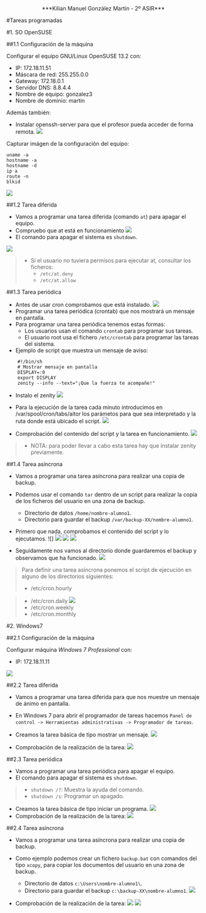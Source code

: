 <center>***Kilian Manuel González Martín - 2º ASIR***</center> 



#Tareas programadas

#1. SO OpenSUSE

##1.1 Configuración de la máquina

Configurar el equipo GNU/Linux OpenSUSE 13.2 con:
* IP: 172.18.11.51 
* Máscara de red: 255.255.0.0
* Gateway: 172.18.0.1
* Servidor DNS: 8.8.4.4
* Nombre de equipo: gonzalez3
* Nombre de dominio: martin


Además también:
* Instalar openssh-server para que el profesor pueda acceder de forma remota.
![](./1.PNG)

Capturar imágen de la configuración del equipo:

    uname -a
    hostname -a
    hostname -d
    ip a
    route -n
    blkid
    
![](./2.PNG)

##1.2 Tarea diferida

* Vamos a programar una tarea diferida (comando `at`) para apagar el equipo.
* Compruebo que at está en funcionamiento
![](./3.PNG)
* El comando para apagar el sistema es `shutdown`.

![](./4.PNG)

> * Si el usuario no tuviera permisos para ejecutar at, consultar los ficheros:
>     * `/etc/at.deny`
>     * `/etc/at.allow`

##1.3 Tarea periódica

* Antes de usar cron comprobamos que está instalado.
![](./5.PNG)
* Programar una tarea periódica (crontab) que nos mostrará un mensaje en pantalla.
* Para programar una tarea periódica tenemos estas formas:
    * Los usuarios usan el comando `crontab`  para programar sus tareas.
    * El usuario root usa el fichero `/etc/crontab` para programar las tareas del sistema. 
* Ejemplo de script que muestra un mensaje de aviso:

```
    #!/bin/sh
    # Mostrar mensaje en pantalla
    DISPLAY=:0
    export DISPLAY
    zenity --info --text="¡Que la fuerza te acompañe!"
```
* Instalo el zenity
 ![](./6.PNG)
* Para la ejecución de la tarea cada minuto introducimos en /var/spool/cron/tabs/aitor los parámetos para que sea interpretado y la ruta donde está ubicado el script.
![](./7.PNG)

* Comprobación del contenido del script y la tarea en funcionamiento.
![](./8.PNG)

> * NOTA: para poder llevar a cabo esta tarea hay que instalar zenity previamente.

##1.4 Tarea asíncrona

* Vamos a programar una tarea asíncrona para realizar una copia de backup.
* Podemos usar el comando `tar` dentro de un script para realizar la 
  copia de los ficheros del usuario en una zona de backup.
    * Directorio de datos `/home/nombre-alumno1`.
    * Directorio para guardar el backup `/var/backup-XX/nombre-alumno1`.
   

* Primero que nada, comprobamos el contenido del script y lo ejecutamos.
![] ![](./9.PNG)
 ![](./10.PNG)
 ![](./11.PNG)

* Seguidamente nos vamos al directorio donde guardaremos el backup y observamos que ha funcionado.
![](./12.PNG)

> Para definir una tarea asíncrona ponemos el script de ejecución en alguno 
de los directorios siguientes:
> * /etc/cron.hourly

> * /etc/cron.daily
![](./13.PNG)
> * /etc/cron.weekly
> * /etc/cron.monthly



#2. Windows7

##2.1 Configuración de la máquina

Configurar máquina *Windows 7 Professional* con:
* IP: 172.18.11.11 


![](./14.PNG)


##2.2 Tarea diferida

* Vamos a programar una tarea diferida para que nos muestre un mensaje 
de ánimo en pantalla.
* En Windows 7 para abrir el programador de tareas hacemos 
`Panel de control -> Herramientas administrativas -> Programador de tareas`.

* Creamos la tarea básica de tipo mostrar un mensaje.
![](./15.PNG)
* Comprobación de la realización de la tarea:
![](./16.PNG)

##2.3 Tarea periódica

* Vamos a programar una tarea periódica para apagar el equipo.
* El comando para apagar el sistema es `shutdown`.

> * `shutdown /?`: Muestra la ayuda del comando.
> * `shutdown /s`: Programar un apagado.

* Creamos la tarea básica de tipo iniciar un programa.
![](./17.PNG)
* Comprobación de la realización de la tarea:
![](./18.PNG)

##2.4 Tarea asíncrona

* Vamos a programar una tarea asíncrona para realizar una copia de backup.
* Como ejemplo podemos crear un fichero `backup.bat` con comandos del tipo `xcopy`,
para copiar los documentos del usuario en una zona de backup.
    * Directorio de datos `c:\Users\nombre-alumno1\`.
    * Directorio para guardar el backup `c:\backup-XX\nombre-alumno1`.
    ![](./19.PNG)
    


* Comprobación de la realización de la tarea:
![](./20.PNG)
![](./21.PNG)

